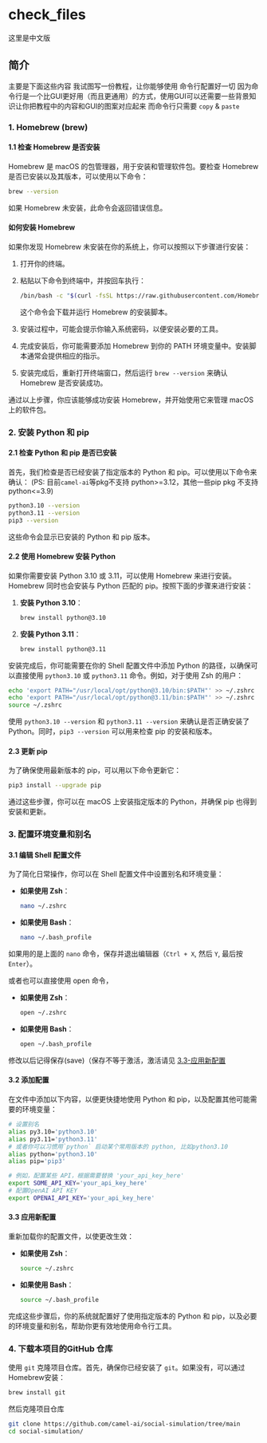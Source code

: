 # check_files

这里是中文版

## 简介

主要是下面这些内容
我试图写一份教程，让你能够使用 命令行配置好一切
因为命令行是一个比GUI更好用（而且更通用）的方式，使用GUI可以还需要一些背景知识让你把教程中的内容和GUI的图案对应起来
而命令行只需要 `copy` & `paste`


### 1. Homebrew (brew)

#### 1.1 检查 Homebrew 是否安装
Homebrew 是 macOS 的包管理器，用于安装和管理软件包。要检查 Homebrew 是否已安装以及其版本，可以使用以下命令：
```bash
brew --version
```
如果 Homebrew 未安装，此命令会返回错误信息。

#### 如何安装 Homebrew

如果你发现 Homebrew 未安装在你的系统上，你可以按照以下步骤进行安装：

1. 打开你的终端。
2. 粘贴以下命令到终端中，并按回车执行：
   ```bash
   /bin/bash -c "$(curl -fsSL https://raw.githubusercontent.com/Homebrew/install/HEAD/install.sh)"
   ```
   这个命令会下载并运行 Homebrew 的安装脚本。

3. 安装过程中，可能会提示你输入系统密码，以便安装必要的工具。

4. 完成安装后，你可能需要添加 Homebrew 到你的 PATH 环境变量中。安装脚本通常会提供相应的指示。

5. 安装完成后，重新打开终端窗口，然后运行 `brew --version` 来确认 Homebrew 是否安装成功。

通过以上步骤，你应该能够成功安装 Homebrew，并开始使用它来管理 macOS 上的软件包。



### 2. 安装 Python 和 pip

#### 2.1 检查 Python 和 pip 是否已安装
首先，我们检查是否已经安装了指定版本的 Python 和 pip。可以使用以下命令来确认：
(PS: 目前`camel-ai`等pkg不支持 python>=3.12，其他一些pip pkg 不支持 python<=3.9)

```bash
python3.10 --version
python3.11 --version
pip3 --version
```

这些命令会显示已安装的 Python 和 pip 版本。

#### 2.2 使用 Homebrew 安装 Python
如果你需要安装 Python 3.10 或 3.11，可以使用 Homebrew 来进行安装。Homebrew 同时也会安装与 Python 匹配的 pip。按照下面的步骤来进行安装：

1. **安装 Python 3.10**：
   ```bash
   brew install python@3.10
   ```
2. **安装 Python 3.11**：
   ```bash
   brew install python@3.11
   ```

安装完成后，你可能需要在你的 Shell 配置文件中添加 Python 的路径，以确保可以直接使用 `python3.10` 或 `python3.11` 命令。例如，对于使用 Zsh 的用户：

```bash
echo 'export PATH="/usr/local/opt/python@3.10/bin:$PATH"' >> ~/.zshrc
echo 'export PATH="/usr/local/opt/python@3.11/bin:$PATH"' >> ~/.zshrc
source ~/.zshrc
```

使用 `python3.10 --version` 和 `python3.11 --version` 来确认是否正确安装了 Python。同时，`pip3 --version` 可以用来检查 pip 的安装和版本。

#### 2.3 更新 pip
为了确保使用最新版本的 pip，可以用以下命令更新它：

```bash
pip3 install --upgrade pip
```

通过这些步骤，你可以在 macOS 上安装指定版本的 Python，并确保 pip 也得到安装和更新。

### 3. 配置环境变量和别名

#### 3.1 编辑 Shell 配置文件
为了简化日常操作，你可以在 Shell 配置文件中设置别名和环境变量：

- **如果使用 Zsh**：
  ```bash
  nano ~/.zshrc
  ```
- **如果使用 Bash**：
  ```bash
  nano ~/.bash_profile
  ```
如果用的是上面的 `nano` 命令，保存并退出编辑器（`Ctrl + X`, 然后 `Y`, 最后按 `Enter`）。

或者也可以直接使用 open 命令，

- **如果使用 Zsh**：
  ```bash
  open ~/.zshrc
  ```
- **如果使用 Bash**：
  ```bash
  open ~/.bash_profile
  ```
修改以后记得保存(save)（保存不等于激活，激活请见 [3.3-应用新配置](./check_files.md/#33-应用新配置)

#### 3.2 添加配置
在文件中添加以下内容，以便更快捷地使用 Python 和 pip，以及配置其他可能需要的环境变量：

```bash
# 设置别名
alias py3.10='python3.10'
alias py3.11='python3.11'
# 或者你可以习惯用`python` 启动某个常用版本的 python, 比如python3.10
alias python='python3.10'
alias pip='pip3'

# 例如，配置某些 API，根据需要替换 'your_api_key_here'
export SOME_API_KEY='your_api_key_here'
# 配置OpenAI API KEY
export OPENAI_API_KEY='your_api_key_here'
```

#### 3.3 应用新配置
重新加载你的配置文件，以使更改生效：

- **如果使用 Zsh**：
  ```bash
  source ~/.zshrc
  ```
- **如果使用 Bash**：
  ```bash
  source ~/.bash_profile
  ```

完成这些步骤后，你的系统就配置好了使用指定版本的 Python 和 pip，以及必要的环境变量和别名，帮助你更有效地使用命令行工具。




### 4. 下载本项目的GitHub 仓库

使用 `git` 克隆项目仓库。首先，确保你已经安装了 `git`。如果没有，可以通过Homebrew安装：
```bash
brew install git
```

然后克隆项目仓库
```bash
git clone https://github.com/camel-ai/social-simulation/tree/main
cd social-simulation/
```

